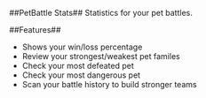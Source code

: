 ##PetBattle Stats##
Statistics for your pet battles.

##Features##
* Shows your win/loss percentage
* Review your strongest/weakest pet familes
* Check your most defeated pet
* Check your most dangerous pet
* Scan your battle history to build stronger teams
